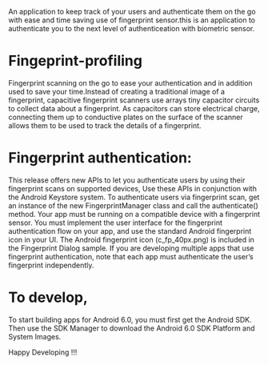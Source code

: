 An application to keep track of your users and authenticate them on the go with ease and time saving use of fingerprint sensor.this is an application to authenticate you to the next level of authenticeation with biometric sensor.
# Fingeprint-profiling
Fingerprint scanning on the go to ease your authentication and in addition used to save your time.Instead of creating a traditional image of a fingerprint, capacitive fingerprint scanners use arrays tiny capacitor circuits to collect data about a fingerprint. As capacitors can store electrical charge, connecting them up to conductive plates on the surface of the scanner allows them to be used to track the details of a fingerprint.

# Fingerprint authentication:
This release offers new APIs to let you authenticate users by using their fingerprint scans on supported devices, Use these APIs in conjunction with the Android Keystore system.
To authenticate users via fingerprint scan, get an instance of the new FingerprintManager class and call the authenticate() method. Your app must be running on a compatible device with a fingerprint sensor. You must implement the user interface for the fingerprint authentication flow on your app, and use the standard Android fingerprint icon in your UI. The Android fingerprint icon (c_fp_40px.png) is included in the Fingerprint Dialog sample. If you are developing multiple apps that use fingerprint authentication, note that each app must authenticate the user’s fingerprint independently. 

# To develop,
To start building apps for Android 6.0, you must first get the Android SDK. Then use the SDK Manager to download the Android 6.0 SDK Platform and System Images.

Happy Developing !!!
